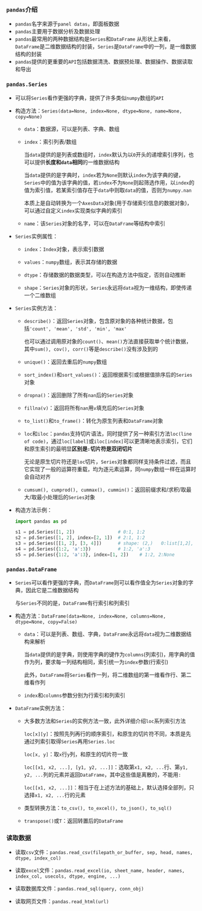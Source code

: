 ### `pandas`介绍

- `pandas`名字来源于`panel datas`，即面板数据
- `pandas`主要用于数据分析及数据处理
- `pandas`最常用的两种数据结构是`Series`和`DataFrame`
  从形状上来看，`DataFrame`是二维数据结构的封装，`Series`是`DataFrame`中的一列，是一维数据结构的封装
- `pandas`提供的更重要的`API`包括数据清洗、数据预处理、数据操作、数据读取和导出

### `pandas.Series`

- 可以将`Series`看作更强的字典，提供了许多类似`numpy`数组的`API`
- 构造方法：`Series(data=None, index=None, dtype=None, name=None, copy=None)`
  - `data`：数据源，可以是列表、字典、数组
  
  - `index`：索引列表/数组

    当`data`提供的是列表或数组时，`index`默认为以`0`开头的递增索引序列，也可以提供**长度和`data`相同**的一维数据结构

    当`data`提供的是字典时，`index`若为`None`则默认`index`为该字典的键，`Series`中的值为该字典的值，若`index`不为`None`则起筛选作用，以`index`的值为索引值，若某索引值存在于`data`中则取`data`的值，否则为`numpy.nan`

    本质上是自动转换为一个`AxesData`对象(用于存储索引信息的数据对象)，可以通过自定义`index`实现类似字典的索引
  - `name`：该`Series`对象的名字，可以在`DataFrame`等结构中索引
- `Series`实例属性：
  - `index`：`Index`对象，表示索引数据

  - `values`：`numpy`数组，表示其存储的数据

  - `dtype`：存储数据的数据类型，可以在构造方法中指定，否则自动推断

  - `shape`：`Series`对象的形状，`Series`永远将`data`视为一维结构，即使传递一个二维数组
- `Series`实例方法：
  - `describe()`：返回`Series`对象，包含原对象的各种统计数据，包括`'count', 'mean', 'std', 'min', 'max'`
    
    也可以通过调用原对象的`count()`、`mean()`方法直接获取单个统计数据，其中`sum(), cov(), corr()`等是`describe()`没有涉及到的
  - `unique()`：返回去重后的`numpy`数组

  - `sort_index()`和`sort_values()`：返回根据索引或根据值排序后的`Series`对象

  - `dropna()`：返回删除了所有`nan`后的`Series`对象

  - `fillna(v)`：返回将所有`nan`用`v`填充后的`Series`对象

  - `to_list()`和`to_frame()`：转化为原生列表和`DataFrame`对象

  - `loc`和`iloc`：`pandas`支持切片语法，同时提供了另一种索引方法`loc(line of code)`，通过`loc[label]`或`iloc[index]`可以更清晰地表示索引，它们和原生索引的最明显**区别是`:`切片符是双闭切片**
    
    无论是原生切片符还是`loc`切片，`Series`对象都同样支持条件过滤，而且它实现了一般的运算符重载，均为逐元素运算，同`numpy`数组一样在运算时会自动对齐

  - `cumsum(), cumprod(), cummax(), cummin()`：返回前缀求和/求积/取最大/取最小处理后的`Series`对象
- 构造方法示例：

  ```python
  import pandas as pd

  s1 = pd.Series([1, 2])                # 0:1, 1:2
  s2 = pd.Series([1, 2], index=[2, 1])  # 2:1, 1:2
  s3 = pd.Series([[1, 2], [3, 4]])      # shape: (2,)   0:list[1,2], 1:list[3,4]
  s4 = pd.Series({1:2, 'a':3})          # 1:2, 'a':3
  s5 = pd.Series({1:2, 'a':3}, index=[1, 2])    # 1:2, 2:None
  ```

### `pandas.DataFrame`

- `Series`可以看作更强的字典，而`DataFrame`则可以看作值全为`Series`对象的字典，因此它是二维数据结构

  与`Series`不同的是，`DataFrame`有行索引和列索引
- 构造方法：`DataFrame(data=None, index=None, columns=None, dtype=None, copy=False)`
  - `data`：可以是列表、数组、字典，`DataFrame`永远将`data`视为二维数据结构来解析

    当`data`提供的是字典，则使用字典的键作为`columns`(列索引)，用字典的值作为列，要求每一列结构相同，索引统一为`index`参数(行索引)

    此外，`DataFrame`将`Series`看作一列，将二维数组的第一维看作行、第二维看作列

  - `index`和`columns`参数分别为行索引和列索引
- `DataFrame`实例方法：
  - 大多数方法和`Series`的实例方法一致，此外详细介绍`loc`系列索引方法

    `loc[x][y]`：按照先列再行的顺序索引，和原生的切片符不同，本质是先通过列索引取得`Series`再用`Series.loc`

    `loc[x, y]`：取`x`行`y`列，和原生的切片符一致

    `loc[[x1, x2, ...], [y1, y2, ...]]`：选取第`x1, x2, ...`行、第`y1, y2, ...`列的元素并返回`DataFrame`，其中这些值是离散的，不能用`:`

    `loc[[x1, x2, ...]]`：相当于在上述方法的基础上，默认选择全部列，只选择`x1, x2, ...`行的元素
  - 类型转换方法：`to_csv(), to_excel(), to_json(), to_sql()`

  - `transpose()`或`T`：返回转置后的`DataFrame`

### 读取数据

- 读取`csv`文件：`pandas.read_csv(filepath_or_buffer, sep, head, names, dtype, index_col)`

- 读取`excel`文件：`pandas.read_excel(io, sheet_name, header, names, index_col, usecols, dtype, engine, ...)`

- 读取数据库文件：`pandas.read_sql(query, conn_obj)`

- 读取网页文件：`pandas.read_html(url)`

